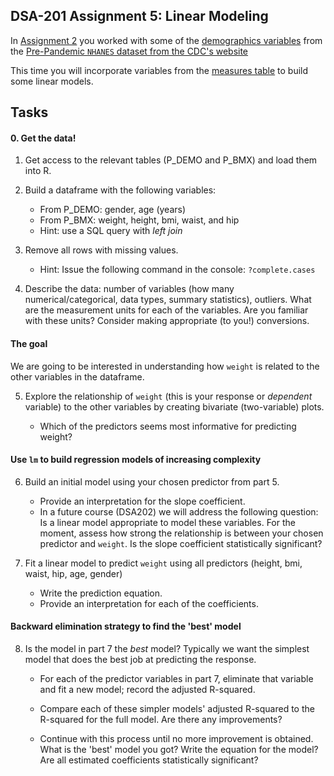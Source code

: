 ## DSA-201 Assignment 5: Linear Modeling

In [Assignment 2](https://github.com/cpaniaguam/dsa201f21/blob/main/assigments/assignment2.md) you worked with some of the [demographics variables](https://wwwn.cdc.gov/Nchs/Nhanes/2017-2018/P_DEMO.htm) from the [Pre-Pandemic `NHANES` dataset from the CDC's website](https://wwwn.cdc.gov/nchs/nhanes/continuousnhanes/default.aspx?cycle=2017-2020)

This time you will incorporate variables from the [measures table](https://wwwn.cdc.gov/Nchs/Nhanes/2017-2018/P_BMX.htm) to build some linear models.

## Tasks

#### 0. Get the data!

1.  Get access to the relevant tables (P_DEMO and P_BMX) and load them into R.

2.  Build a dataframe with the following variables:

    -   From P_DEMO: gender, age (years)
    -   From P_BMX: weight, height, bmi, waist, and hip
    -   Hint: use a SQL query with *left join*

3.  Remove all rows with missing values.

    -   Hint: Issue the following command in the console: `?complete.cases`

4.  Describe the data: number of variables (how many numerical/categorical, data types, summary statistics), outliers. What are the measurement units for each of the variables. Are you familiar with these units? Consider making appropriate (to you!) conversions.

#### The goal

We are going to be interested in understanding how `weight` is related to the other variables in the dataframe.

5.  Explore the relationship of `weight` (this is your response or *dependent* variable) to the other variables by creating bivariate (two-variable) plots.

    -   Which of the predictors seems most informative for predicting weight?

#### Use `lm` to build regression models of increasing complexity

6.  Build an initial model using your chosen predictor from part 5.

    -   Provide an interpretation for the slope coefficient.
    -   In a future course (DSA202) we will address the following question: Is a linear model appropriate to model these variables. For the moment, assess how strong the relationship is between your chosen predictor and `weight`. Is the slope coefficient statistically significant?

7.  Fit a linear model to predict `weight` using all predictors (height, bmi, waist, hip, age, gender)

    -   Write the prediction equation.
    -   Provide an interpretation for each of the coefficients.

#### Backward elimination strategy to find the 'best' model

8.  Is the model in part 7 the *best* model? Typically we want the simplest model that does the best job at predicting the response.

    -   For each of the predictor variables in part 7, eliminate that variable and fit a new model; record the adjusted R-squared.

    -   Compare each of these simpler models' adjusted R-squared to the R-squared for the full model. Are there any improvements?

    -   Continue with this process until no more improvement is obtained. What is the 'best' model you got? Write the equation for the model? Are all estimated coefficients statistically significant?
